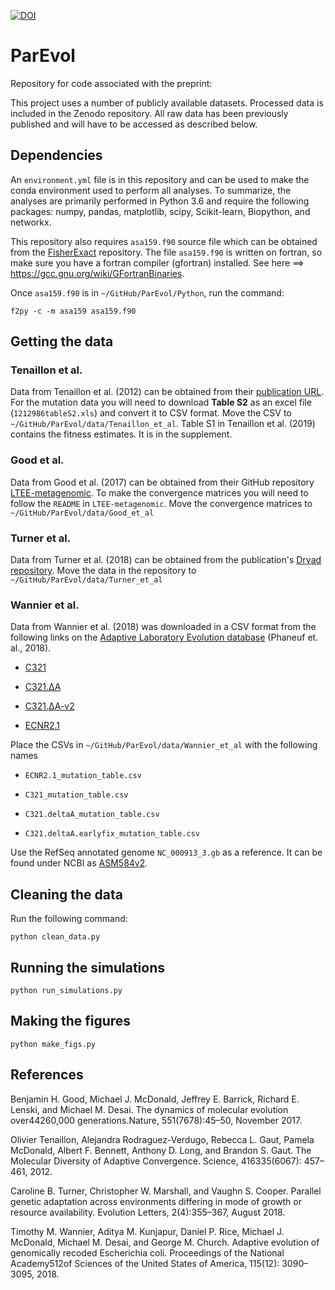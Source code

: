 [![DOI](https://zenodo.org/badge/DOI/10.5281/zenodo.3779341.svg)](https://doi.org/10.5281/zenodo.3779341)



# ParEvol

Repository for code associated with the preprint:


This project uses a number of publicly available datasets. Processed data is included in the Zenodo repository. All raw data has been previously published and will have to be accessed as described below.




## Dependencies

An `environment.yml` file is in this repository and can be used to make the conda environment used to perform all analyses. To summarize, the analyses are primarily performed in Python 3.6 and require the following packages: numpy, pandas, matplotlib, scipy, Scikit-learn, Biopython, and networkx.


This repository also requires `asa159.f90` source file which can be obtained from the [FisherExact](https://github.com/maclandrol/FisherExact) repository. The file `asa159.f90` is written on fortran, so make sure you have a fortran compiler (gfortran) installed. See here ==> https://gcc.gnu.org/wiki/GFortranBinaries.

Once `asa159.f90` is in `~/GitHub/ParEvol/Python`, run the command:


```shell
f2py -c -m asa159 asa159.f90
```


## Getting the data

### Tenaillon et al.

Data from Tenaillon et al. (2012) can be obtained from their [publication URL](https://science.sciencemag.org/content/335/6067/457). For the mutation data you will need to download **Table S2** as an excel file (`1212986tableS2.xls`) and convert it to CSV format. Move the CSV to `~/GitHub/ParEvol/data/Tenaillon_et_al`. Table S1 in Tenaillon et al. (2019) contains the fitness estimates. It is in the supplement.


### Good et al.

Data from Good et al. (2017) can be obtained from their GitHub repository [LTEE-metagenomic](https://github.com/benjaminhgood/LTEE-metagenomic). To make the convergence matrices you will need to follow the `README` in `LTEE-metagenomic`. Move the convergence matrices to `~/GitHub/ParEvol/data/Good_et_al`


### Turner et al.

Data from Turner et al. (2018) can be obtained from the publication's [Dryad repository](https://doi.org/10.5061/dryad.53n0rf5). Move the data in the repository to `~/GitHub/ParEvol/data/Turner_et_al`



### Wannier et al.

Data from Wannier et al. (2018) was downloaded in a CSV format from the following links on the [Adaptive Laboratory Evolution database](https://aledb.org/) (Phaneuf et. al., 2018).

- [C321](https://aledb.org/stats?ale_experiment_id=76)

- [C321.∆A](https://aledb.org/stats?ale_experiment_id=77)

- [C321.∆A-v2	](https://aledb.org/stats?ale_experiment_id=78)

- [ECNR2.1](https://aledb.org/stats?ale_experiment_id=79)


Place the CSVs in `~/GitHub/ParEvol/data/Wannier_et_al` with the following names

- `ECNR2.1_mutation_table.csv`

- `C321_mutation_table.csv`

- `C321.deltaA_mutation_table.csv`

- `C321.deltaA.earlyfix_mutation_table.csv`


Use the RefSeq annotated genome `NC_000913_3.gb` as a reference. It can be found under NCBI as [ASM584v2](https://www.ncbi.nlm.nih.gov/assembly/GCF_000005845.2/).



## Cleaning the data

Run the following command:

```shell
python clean_data.py
```


## Running the simulations

```shell
python run_simulations.py
```



## Making the figures

```shell
python make_figs.py
```






## References

Benjamin H. Good, Michael J. McDonald, Jeffrey E. Barrick, Richard E. Lenski, and Michael M. Desai.  The dynamics of molecular evolution over44260,000 generations.Nature, 551(7678):45–50, November 2017.

Olivier Tenaillon, Alejandra Rodraguez-Verdugo, Rebecca L. Gaut, Pamela  McDonald,  Albert F. Bennett, Anthony D. Long, and Brandon S. Gaut. The Molecular Diversity of Adaptive Convergence. Science, 416335(6067): 457–461, 2012.

Caroline B. Turner, Christopher W. Marshall, and Vaughn S. Cooper. Parallel genetic adaptation across environments differing in mode of growth or resource availability. Evolution Letters, 2(4):355–367, August 2018.

 Timothy  M.  Wannier,  Aditya  M.  Kunjapur,  Daniel  P.  Rice,  Michael  J. McDonald, Michael M. Desai, and George M. Church. Adaptive evolution of genomically recoded Escherichia coli. Proceedings of the National Academy512of Sciences of the United States of America, 115(12): 3090–3095, 2018.
